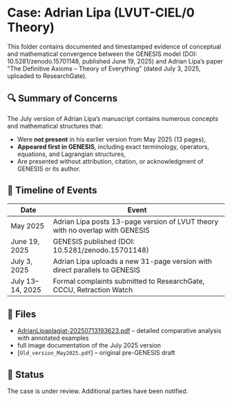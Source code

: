 # Case: Adrian Lipa (LVUT-CIEL/0 Theory)

This folder contains documented and timestamped evidence of conceptual and mathematical convergence between the GENESIS model (DOI: 10.5281/zenodo.15701148, published June 19, 2025) and Adrian Lipa’s paper "The Definitive Axioms – Theory of Everything" (dated July 3, 2025, uploaded to ResearchGate).

## 🔍 Summary of Concerns

The July version of Adrian Lipa’s manuscript contains numerous concepts and mathematical structures that:

- Were **not present** in his earlier version from May 2025 (13 pages),
- **Appeared first in GENESIS**, including exact terminology, operators, equations, and Lagrangian structures,
- Are presented without attribution, citation, or acknowledgment of GENESIS or its author.

## 📌 Timeline of Events

| Date         | Event |
|--------------|-------|
| May 2025     | Adrian Lipa posts 13-page version of LVUT theory with no overlap with GENESIS |
| June 19, 2025 | GENESIS published (DOI: 10.5281/zenodo.15701148) |
| July 3, 2025 | Adrian Lipa uploads a new 31-page version with direct parallels to GENESIS |
| July 13–14, 2025 | Formal complaints submitted to ResearchGate, CCCU, Retraction Watch |

## 📂 Files

- [AdrianLipaplagiat-20250713193623.pdf](Adrian_Lipa_plagiarism_report.pdf) – detailed comparative analysis with annotated examples
-  full image documentation of the July 2025 version
- [`Old_version_May2025.pdf`] – original pre-GENESIS draft

## 📎 Status

The case is under review. Additional parties have been notified.


